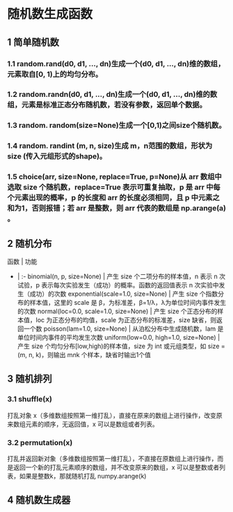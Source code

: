 
# 随机数生成函数
## 1 简单随机数
### 1.1 random.rand(d0, d1, ..., dn)生成一个(d0, d1, ..., dn)维的数组，元素取自[0, 1)上的均匀分布。
### 1.2 random.randn(d0, d1, ..., dn)生成一个(d0, d1, ..., dn)维的数组，元素是标准正态分布随机数，若没有参数，返回单个数据。
### 1.3 random. random(size=None)生成一个[0,1)之间size个随机数。
### 1.4 random. randint (m, n, size)生成 m，n范围的数组，形状为 size (传入元组形式的shape)。
### 1.5 choice(arr, size=None, replace=True, p=None)从 arr 数组中选取 size 个随机数，replace=True 表示可重复抽取，p 是 arr 中每个元素出现的概率，p 的长度和 arr 的长度必须相同，且 p 中元素之和为1，否则报错；若 arr 是整数，则 arr 代表的数组是 np.arange(a) 。
## 2 随机分布

函数 | 功能
 - | :-
binomial(n, p, size=None) | 产生 size 个二项分布的样本值，n 表示 n 次试验，p 表示每次实验发生（成功）的概率。函数的返回值表示 n 次实验中发生（成功）的次数
exponential(scale=1.0, size=None) | 产生 size 个指数分布的样本值，这里的 scale 是 β，为标准差，β=1/λ，λ为单位时间内事件发生的次数
normal(loc=0.0, scale=1.0, size=None) | 产生 size 个正态分布的样本值，loc 为正态分布的均值，scale 为正态分布的标准差，size 缺省，则返回一个数
poisson(lam=1.0, size=None) | 从泊松分布中生成随机数，lam 是单位时间内事件的平均发生次数
uniform(low=0.0, high=1.0, size=None) | 产生 size 个均匀分布[low,high)的样本值，size 为 int 或元组类型，如 size = (m, n, k)，则输出 m*n*k 个样本，缺省时输出1个值

## 3 随机排列
### 3.1 shuffle(x)
打乱对象 x（多维数组按照第一维打乱），直接在原来的数组上进行操作，改变原来数组元素的顺序，无返回值，x 可以是数组或者列表。
### 3.2 permutation(x)
打乱并返回新对象（多维数组按照第一维打乱），不直接在原数组上进行操作，而是返回一个新的打乱元素顺序的数组，并不改变原来的数组，x 可以是整数或者列表，如果是整数k，那就随机打乱 numpy.arange(k)
## 4 随机数生成器